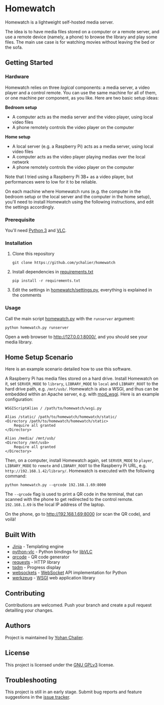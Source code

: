 # Homewatch

Homewatch is a lightweight self-hosted media server.

The idea is to have media files stored on a computer or a remote server, and use
a remote device (namely, a phone) to browse the library and play some files. The
main use case is for watching movies without leaving the bed or the sofa.

## Getting Started

### Hardware

Homewatch relies on three *logical* components: a media server, a video player
and a control remote. You can use the same machine for all of them, or one
machine per component, as you like. Here are two basic setup ideas:

**Bedroom setup**
- A computer acts as the media server and the video player, using local video files
- A phone remotely controls the video player on the computer

**Home setup**
- A local server (e.g. a Raspberry Pi) acts as a media server, using local video files
- A computer acts as the video player playing medias over the local network
- A phone remotely controls the video player on the computer

Note that I tried using a Raspberry Pi 3B+ as a video player, but performances
were to low for it to be reliable.

On each machine where Homewatch runs (e.g. the computer in the bedroom setup
or the local server and the computer in the home setup), you'll need to install
Homewatch using the following instructions, and edit the settings accordingly.

### Prerequisite

You'll need [Python 3](https://www.python.org/) and [VLC](https://www.videolan.org/vlc/).

### Installation

1. Clone this repository
    ```console
    git clone https://github.com/ychalier/homewatch
    ```
2. Install dependencies in [requirements.txt](requirements.txt)
    ```console
    pip install -r requirements.txt
    ```
3. Edit the settings in [homewatch/settings.py](homewatch/settings.py),
   everything is explained in the comments 

### Usage

Call the main script [homewatch.py](homewatch.py) with the `runserver` argument:

```console
python homewatch.py runserver
```

Open a web browser to http://127.0.0.1:8000/, and you should see your media
library.

## Home Setup Scenario

Here is an example scenario detailed how to use this software.

A Raspberry Pi has media files stored on a hard drive. Install Homewatch on it,
set `SERVER_MODE` to `library`, `LIBRARY_MODE` to `local` and `LIBRARY_ROOT` to
the hard drive path, e.g. `/mnt/usb/`. Homewatch is also a WSGI, and thus can be
embedded within an Apache server, e.g. with
[mod_wsgi](https://modwsgi.readthedocs.io/). Here is an example configuration:

```text
WSGIScriptAlias / /path/to/homewatch/wsgi.py

Alias /static/ /path/to/homewatch/homewatch/static/
<Directory /path/to/homewatch/homewatch/static>
    Require all granted
</Directory>

Alias /media/ /mnt/usb/
<Directory /mnt/usb>
    Require all granted
</Directory>
```

Then, on a computer, install Homewatch again, set `SERVER_MODE` to `player`,
`LIBRARY_MODE` to `remote` and `LIBRARY_ROOT` to the Raspberry Pi URL, e.g.
`http://192.168.1.42/library/`. Homewatch is executed with the following
command:

```console
python homewatch.py --qrcode 192.168.1.69:8000
```

The `--qrcode` flag is used to print a QR code in the terminal, that can scanned
with the phone to get redirected to the control remote. `192.168.1.69` is the
local IP address of the laptop.

On the phone, go to http://192.168.1.69:8000 (or scan the QR code), and voilà!


## Built With

- [Jinja](https://jinja.palletsprojects.com/en/3.0.x/) - Templating engine
- [python-vlc](https://pypi.org/project/python-vlc/) - Python bindings for [libVLC](https://www.videolan.org/vlc/libvlc.html)
- [qrcode](https://pypi.org/project/qrcode/) - QR code generator
- [requests](https://pypi.org/project/requests/) - HTTP library
- [tqdm](https://pypi.org/project/tqdm/) - Progress display
- [websockets](https://pypi.org/project/websockets/) - [WebSocket](https://developer.mozilla.org/en-US/docs/Web/API/WebSockets_API) API implementation for Python
- [werkzeug](https://pypi.org/project/Werkzeug/) - [WSGI](https://wsgi.readthedocs.io/en/latest/) web application library

## Contributing

Contributions are welcomed. Push your branch and create a pull request detailling your changes.

## Authors

Project is maintained by [Yohan Chalier](https://chalier.fr).

## License

This project is licensed under the [GNU GPLv3](LICENSE) license.

## Troubleshooting

This project is still in an early stage. Submit bug reports and feature suggestions in the [issue tracker](https://github.com/ychalier/homewatch/issues/new/choose).
